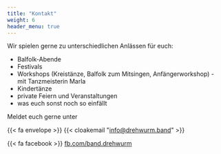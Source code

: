 ```yaml
---
title: "Kontakt"
weight: 6
header_menu: true
---
```


Wir spielen gerne zu unterschiedlichen Anlässen für euch:
* Balfolk-Abende
* Festivals
* Workshops (Kreistänze, Balfolk zum Mitsingen, Anfängerworkshop) - mit Tanzmeisterin Marla
* Kindertänze
* private Feiern und Veranstaltungen
* was euch sonst noch so einfällt

Meldet euch gerne unter

{{< fa envelope >}} {{< cloakemail "info@drehwurm.band" >}}


{{< fa facebook >}}  [fb.com/band.drehwurm](https://www.facebook.com/band.drehwurm)